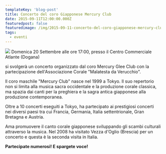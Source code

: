 ```yaml
---
templateKey: 'blog-post'
title: Concerto del coro Giapponese Mercury Club
date: 2015-09-11T12:00:00.000Z
featuredpost: false
featuredimage: /img/2015-09-11-concerto-del-coro-giapponese-mercury-club.jpg
tags:
  - eventi
---
```



![](/img/2015-09-11-concerto-del-coro-giapponese-mercury-club.jpg)
Domenica 20 Settembre alle ore 17:00, presso il Centro Commerciale Atlante (Dogana) 

 si svolgerà un concerto organizzato dal coro Mercury Glee Club con la partecipazione dell'Associazione Corale "Malatesta da Verucchio". 

 Il coro maschile "Mercury Club" nasce nel 1999 a Tokyo. Il suo repertorio non si limita alla musica sacra occidentale e la produzione corale classica, ma spazia dai canti per la preghiera e la sagra antica giapponese alla produzione contemporanea. 

 Oltre a 10 concerti eseguiti a Tokyo, ha partecipato ai prestigiosi concerti nei diversi paesi tra cui Francia, Germania, Italia settentrionale, Gran Bretagna e Austria. 

 Ama promuovere il canto corale giapponese sviluppando gli scambi culturali attraverso la musica. Nel 2008 ha visitato Vezza d'Oglio (Brescia) per un concerto e questa è la seconda visita in Italia. 

 **Partecipate numerosi! E spargete voce!**  

